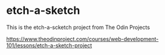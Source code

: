 # etch-a-sketch
This is the etch-a-scketch project from The Odin Projects

https://www.theodinproject.com/courses/web-development-101/lessons/etch-a-sketch-project
